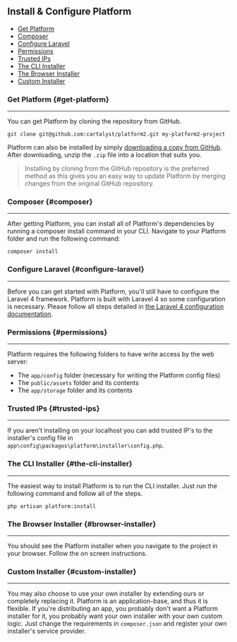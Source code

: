 ## Install & Configure Platform

* [Get Platform](#get-platform)
* [Composer](#composer)
* [Configure Laravel](#configure-laravel)
* [Permissions](#permissions)
* [Trusted IPs](#trusted-ips)
* [The CLI Installer](#the-cli-installer)
* [The Browser Installer](#the-browser-installer)
* [Custom Installer](#custom-installer)

### Get Platform {#get-platform}

---

You can get Platform by cloning the repository from GitHub.

	git clone git@github.com:cartalyst/platform2.git my-platform2-project

Platform can also be installed by simply [downloading a copy from GitHub](https://github.com/cartalyst/platform2/archive/master.zip). After downloading, unzip the `.zip` file into a location that suits you.

> Installing by cloning from the GitHub repository is the preferred method as this gives you an easy way to update Platform by merging changes from the original GitHub repository.

### Composer {#composer}

---

After getting Platform, you can install all of Platform's dependencies by running a composer install command in your CLI. Navigate to your Platform folder and run the following command:

	composer install

### Configure Laravel {#configure-laravel}

---

Before you can get started with Platform, you'll still have to configure the Laravel 4 framework. Platform is built with Laravel 4 so some configuration is necessary. Please follow all steps detailed in [the Laravel 4 configuration documentation](http://laravel.com/docs/installation#configuration).

### Permissions {#permissions}

---

Platform requires the following folders to have write access by the web server:

- The `app/config` folder (necessary for writing the Platform config files)
- The `public/assets` folder and its contents
- The `app/storage` folder and its contents

### Trusted IPs {#trusted-ips}

---

If you aren't installing on your localhost you can add trusted IP's to the installer's config file in `app\config\packages\platform\installer\config.php`.

### The CLI Installer {#the-cli-installer}

---

The easiest way to install Platform is to run the CLI installer. Just run the following command and follow all of the steps.

	php artisan platform:install

### The Browser Installer {#browser-installer}

---

You should see the Platform installer when you navigate to the project in your browser. Follow the on screen instructions.

### Custom Installer {#custom-installer}

---

You may also choose to use your own installer by extending ours or completely replacing it. Platform is an application-base, and thus it is flexible. If you're distributing an app, you probably don't want a Platform installer for it, you probably want your own installer with your own custom logic. Just change the requirements in `composer.json` and register your own installer's service provider.
